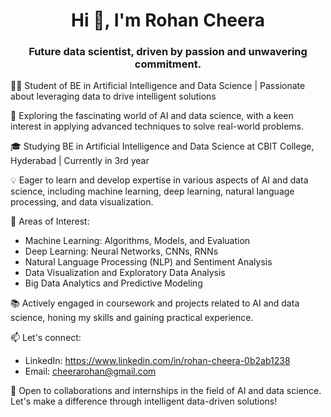 <h1 align="center">Hi 👋, I'm Rohan Cheera</h1>
<h3 align="center">Future data scientist, driven by passion and unwavering commitment.</h3>

👨‍💻 Student of BE in Artificial Intelligence and Data Science | Passionate about leveraging data to drive intelligent solutions

🔬 Exploring the fascinating world of AI and data science, with a keen interest in applying advanced techniques to solve real-world problems.

🎓 Studying BE in Artificial Intelligence and Data Science at CBIT College, Hyderabad | Currently in 3rd year

💡 Eager to learn and develop expertise in various aspects of AI and data science, including machine learning, deep learning, natural language processing, and data visualization.

🔎 Areas of Interest:
- Machine Learning: Algorithms, Models, and Evaluation
- Deep Learning: Neural Networks, CNNs, RNNs
- Natural Language Processing (NLP) and Sentiment Analysis
- Data Visualization and Exploratory Data Analysis
- Big Data Analytics and Predictive Modeling

📚 Actively engaged in coursework and projects related to AI and data science, honing my skills and gaining practical experience.

📫 Let's connect:
- LinkedIn: https://www.linkedin.com/in/rohan-cheera-0b2ab1238
- Email: cheerarohan@gmail.com



🌟 Open to collaborations and internships in the field of AI and data science. Let's make a difference through intelligent data-driven solutions!





